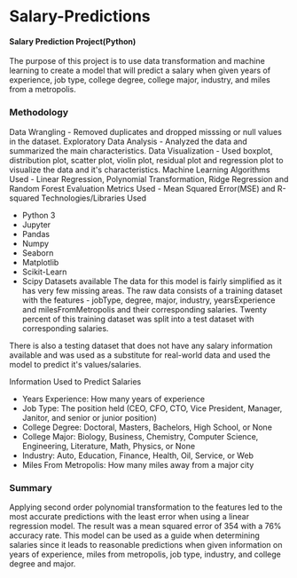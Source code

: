 # Salary-Predictions
#### Salary Prediction Project(Python)
The purpose of this project is to use data transformation and machine learning to create a model that will predict a salary when given years of experience, job type, college degree, college major, industry, and miles from a metropolis.

### Methodology
Data Wrangling - Removed duplicates and dropped misssing or null values in the dataset.
Exploratory Data Analysis - Analyzed the data and summarized the main characteristics.
Data Visualization - Used boxplot, distribution plot, scatter plot, violin plot, residual plot and regression plot to visualize the data and it's characteristics.
Machine Learning Algorithms Used - Linear Regression, Polynomial Transformation, Ridge Regression and Random Forest
Evaluation Metrics Used - Mean Squared Error(MSE) and R-squared
Technologies/Libraries Used
 - Python 3
 - Jupyter
 - Pandas
 - Numpy
 - Seaborn
 - Matplotlib
 - Scikit-Learn
 - Scipy
Datasets available
The data for this model is fairly simplified as it has very few missing areas. The raw data consists of a training dataset with the features - jobType, degree, major, industry, yearsExperience and milesFromMetropolis and their corresponding salaries. Twenty percent of this training dataset was split into a test dataset with corresponding salaries.

There is also a testing dataset that does not have any salary information available and was used as a substitute for real-world data and used the model to predict it's values/salaries.

Information Used to Predict Salaries
- Years Experience: How many years of experience
- Job Type: The position held (CEO, CFO, CTO, Vice President, Manager, Janitor, and senior or junior position)
- College Degree: Doctoral, Masters, Bachelors, High School, or None
- College Major: Biology, Business, Chemistry, Computer Science, Engineering, Literature, Math, Physics, or None
- Industry: Auto, Education, Finance, Health, Oil, Service, or Web
- Miles From Metropolis: How many miles away from a major city
### Summary
Applying second order polynomial transformation to the features led to the most accurate predictions with the least error when using a linear regression model. The result was a mean squared error of 354 with a 76% accuracy rate.
This model can be used as a guide when determining salaries since it leads to reasonable predictions when given information on years of experience, miles from metropolis, job type, industry, and college degree and major.

